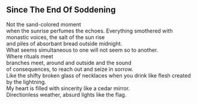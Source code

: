 Since The End Of Soddening
--------------------------
Not the sand-colored moment  
when the sunrise perfumes the echoes. Everything smothered with monastic voices, the salt of the sun rise  
and piles of absorbant bread outside midnight.  
What seems simultaneous to one will not seem so to another.  
Where rituals meet  
branches meet, around and outside and the sound  
of consequences, to reach out and seize in sorrow.  
Like the shifty broken glass of necklaces when you drink like flesh created by the lightning.  
My heart is filled with sincerity like a cedar mirror.  
Directionless weather, absurd lights like the flag.  
